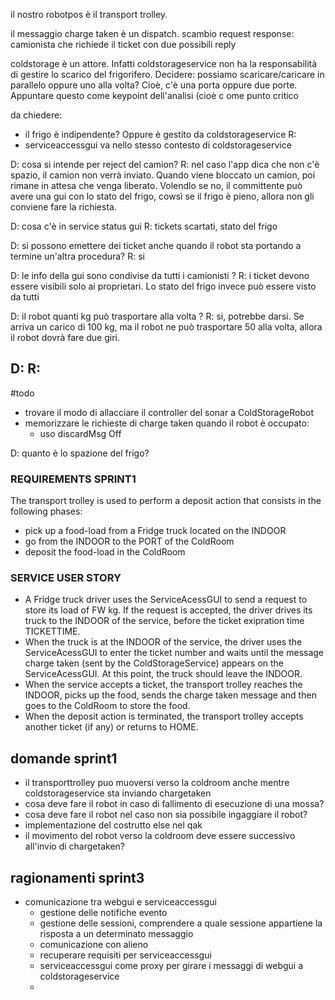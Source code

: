 il nostro robotpos è il transport trolley.

il messaggio charge taken è un dispatch.
scambio request response: camionista che richiede il ticket con due possibili reply

coldstorage è un attore. Infatti coldstorageservice non ha la responsabilità di gestire lo scarico del frigorifero. Decidere: possiamo scaricare/caricare in parallelo oppure uno alla volta? Cioè, c'è una porta oppure due porte. Appuntare questo come keypoint dell'analisi (cioè c ome punto critico

da chiedere:
- il frigo è indipendente? Oppure è gestito da coldstorageservice
R: 
- serviceaccessgui va nello stesso contesto di coldstorageservice

D: cosa si intende per reject del camion?
R: nel caso l'app dica che non c'è spazio, il camion non verrà inviato. Quando viene bloccato un camion, poi rimane in attesa che venga liberato. Volendlo se no, il committente può avere una gui con lo stato del frigo, cowsì se il frigo è pieno, allora non gli conviene fare la richiesta.

D: cosa c'è in service status gui
R: tickets scartati, stato del frigo

D: si possono emettere dei ticket anche quando il robot sta portando a termine un'altra procedura?
R: si

D: le info della gui sono condivise da tutti i camionisti ?
R: i ticket devono essere visibili solo ai proprietari. Lo stato del frigo invece può essere visto da tutti

D: il robot quanti kg può trasportare alla volta ?
R: si, potrebbe darsi. Se arriva un carico di 100 kg, ma il robot ne può trasportare 50 alla volta, allora il robot dovrà fare due giri.

D: 
R:
-

#todo
- trovare il modo di allacciare il controller del sonar a ColdStorageRobot
- memorizzare le richieste di charge taken quando il robot è occupato: 
	- uso discardMsg Off 

D: quanto è lo spazione del frigo?
### REQUIREMENTS SPRINT1
The transport trolley is used to perform a deposit action that consists in the following phases:
- pick up a food-load from a Fridge truck located on the INDOOR
- go from the INDOOR to the PORT of the ColdRoom
- deposit the food-load in the ColdRoom
### SERVICE USER STORY
- A Fridge truck driver uses the ServiceAcessGUI to send a request to store its load of FW kg. If the request is accepted, the driver drives its truck to the INDOOR of the service, before the ticket exipration time TICKETTIME.
- When the truck is at the INDOOR of the service, the driver uses the ServiceAcessGUI to enter the ticket number and waits until the message charge taken (sent by the ColdStorageService) appears on the ServiceAcessGUI. At this  point, the truck should leave the INDOOR.
- When the service accepts a ticket, the transport trolley reaches the INDOOR, picks up the food, sends the charge taken message and then goes to the ColdRoom to store the food.
- When the deposit action is terminated, the transport trolley accepts another ticket (if any) or returns to HOME.

## domande sprint1
- il transporttrolley puo muoversi verso la coldroom anche mentre coldstorageservice sta inviando chargetaken
- cosa deve fare il robot in caso di fallimento di esecuzione di una mossa?
-  cosa deve fare il robot nel caso non sia possibile ingaggiare il robot?
- implementazione del costrutto else nel qak
-  il movimento del robot verso la coldroom deve essere successivo all'invio di chargetaken?
## ragionamenti sprint3
- comunicazione tra webgui e serviceaccessgui
	- gestione delle notifiche evento 
	- gestione delle sessioni, comprendere a quale sessione appartiene la risposta a un determinato messaggio 
	- comunicazione con alieno 
	- recuperare requisiti per serviceaccessgui
	- serviceaccessgui come proxy per girare i messaggi di webgui a coldstorageservice
	- 